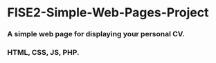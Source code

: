 # FISE2-Simple-Web-Pages-Project
### A simple web page for displaying your personal CV.
### HTML, CSS, JS, PHP.
